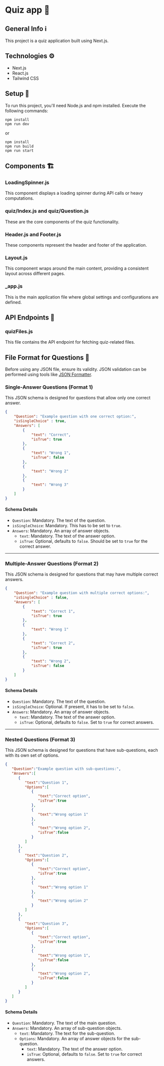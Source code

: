 # Quiz app 📄

## General Info ℹ️
This project is a quiz application built using Next.js.

## Technologies ⚙️
- Next.js
- React.js
- Tailwind CSS

## Setup 🔧
To run this project, you'll need Node.js and npm installed. Execute the following commands:

```
npm install
npm run dev
```
or
```
npm install
npm run build
npm run start
```

## Components 🏗️

### LoadingSpinner.js
This component displays a loading spinner during API calls or heavy computations.

### quiz/Index.js and quiz/Question.js
These are the core components of the quiz functionality.

### Header.js and Footer.js
These components represent the header and footer of the application.

### Layout.js
This component wraps around the main content, providing a consistent layout across different pages.

### _app.js
This is the main application file where global settings and configurations are defined.

## API Endpoints 📡

### quizFiles.js
This file contains the API endpoint for fetching quiz-related files.

## File Format for Questions 📝

Before using any JSON file, ensure its validity. JSON validation can be performed using tools like [JSON Formatter](https://jsonformatter.curiousconcept.com/).

### Single-Answer Questions (Format 1)

This JSON schema is designed for questions that allow only one correct answer.

```JSON
{
    "Question": "Example question with one correct option:",
    "isSingleChoice" : true, 
    "Answers": [
        {
            "text": "Correct",
            "isTrue": true
        },
        {
            "text": "Wrong 1",
            "isTrue": false
        },
        {
            "text": "Wrong 2"
        },
        {
            "text": "Wrong 3"
        }
    ]
}
```

#### Schema Details

- `Question`: Mandatory. The text of the question.
- `isSingleChoice`: Mandatory. This has to be set to `true`.
- `Answers`: Mandatory. An array of answer objects.
  - `text`: Mandatory. The text of the answer option.
  - `isTrue`: Optional, defaults to `false`. Should be set to `true` for the correct answer.

---

### Multiple-Answer Questions (Format 2)

This JSON schema is designed for questions that may have multiple correct answers.

```JSON
{
    "Question": "Example question with multiple correct options:",
    "isSingleChoice" : false, 
    "Answers": [
        {
            "text": "Correct 1",
            "isTrue": true
        },
        {
            "text": "Wrong 1"
        },
        {
            "text": "Correct 2",
            "isTrue": true
        },
        {
            "text": "Wrong 2",
            "isTrue": false
        }
    ]
}
```

#### Schema Details

- `Question`: Mandatory. The text of the question.
- `isSingleChoice`: Optional. If present, it has to be set to `false`.
- `Answers`: Mandatory. An array of answer objects.
  - `text`: Mandatory. The text of the answer option.
  - `isTrue`: Optional, defaults to `false`. Set to `true` for correct answers.

---

### Nested Questions (Format 3)

This JSON schema is designed for questions that have sub-questions, each with its own set of options.

```JSON
{
   "Question":"Example question with sub-questions:",
   "Answers":[
      {
         "text":"Question 1",
         "Options":[
            {
               "text":"Correct option",
               "isTrue":true
            },
            {
               "text":"Wrong option 1"
            },
            {
               "text":"Wrong option 2",
               "isTrue":false
            }
         ]
      },
      {
         "text":"Question 2",
         "Options":[
            {
               "text":"Correct option",
               "isTrue":true
            },
            {
               "text":"Wrong option 1"
            },
            {
               "text":"Wrong option 2"
            }
         ]
      },
      {
         "text":"Question 3",
         "Options":[
            {
               "text":"Correct option",
               "isTrue":true
            },
            {
               "text":"Wrong option 1",
               "isTrue":false
            },
            {
               "text":"Wrong option 2",
               "isTrue":false
            }
         ]
      }
   ]
}
```

#### Schema Details

- `Question`: Mandatory. The text of the main question.
- `Answers`: Mandatory. An array of sub-question objects.
  - `text`: Mandatory. The text for the sub-question.
  - `Options`: Mandatory. An array of answer objects for the sub-question.
    - `text`: Mandatory. The text of the answer option.
    - `isTrue`: Optional, defaults to `false`. Set to `true` for correct answers.